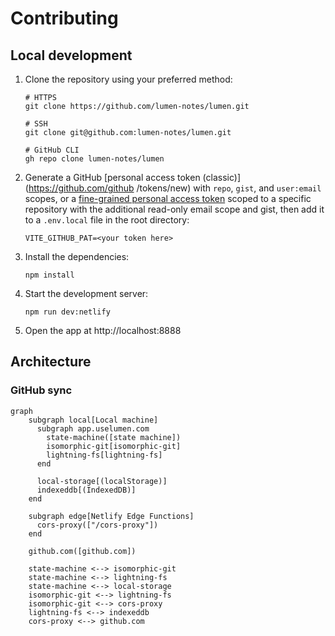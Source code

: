 # Contributing

## Local development

1.  Clone the repository using your preferred method:

    ```shell
    # HTTPS
    git clone https://github.com/lumen-notes/lumen.git

    # SSH
    git clone git@github.com:lumen-notes/lumen.git

    # GitHub CLI
    gh repo clone lumen-notes/lumen
    ```

1.  Generate a GitHub [personal access token (classic)](https://github.com/github /tokens/new) with `repo`, `gist`, and `user:email` scopes, or a [fine-grained personal access token](https://docs.github.com/en/authentication/keeping-your-account-and-data-secure/managing-your-personal-access-tokens#creating-a-fine-grained-personal-access-token) scoped to a specific repository with the additional read-only email scope and gist, then add it to a `.env.local` file in the root directory:

    ```shell
    VITE_GITHUB_PAT=<your token here>
    ```

1.  Install the dependencies:

    ```shell
    npm install
    ```

1.  Start the development server:

    ```shell
    npm run dev:netlify
    ```

1.  Open the app at http://localhost:8888


## Architecture

### GitHub sync

```mermaid
graph
    subgraph local[Local machine]
      subgraph app.uselumen.com
        state-machine([state machine])
        isomorphic-git[isomorphic-git]
        lightning-fs[lightning-fs]
      end

      local-storage[(localStorage)]
      indexeddb[(IndexedDB)]
    end

    subgraph edge[Netlify Edge Functions]
      cors-proxy(["/cors-proxy"])
    end

    github.com([github.com])

    state-machine <--> isomorphic-git
    state-machine <--> lightning-fs
    state-machine <--> local-storage
    isomorphic-git <--> lightning-fs
    isomorphic-git <--> cors-proxy
    lightning-fs <--> indexeddb
    cors-proxy <--> github.com
```
